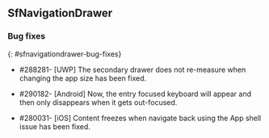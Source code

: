 ## SfNavigationDrawer

### Bug fixes
{: #sfnavigationdrawer-bug-fixes}

* \#288281-  [UWP] The secondary drawer does not re-measure when changing the app size has been fixed.

* \#290182- [Android] Now, the entry focused keyboard will appear and then only disappears when it gets out-focused.

* \#280031-  [iOS] Content freezes when navigate back using the App shell issue has been fixed.